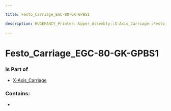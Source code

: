 ```yaml
---

title: Festo_Carriage_EGC-80-GK-GPBS1

description: HUGEFANCY_Printer::Upper_Assembly::X-Axis_Carriage::Festo_Carriage_EGC-80-GK-GPBS1

---
```

# Festo_Carriage_EGC-80-GK-GPBS1
<script>
    var geoarray = '{"Festo_Carriage_EGC-80-GK-GPBS1": {}}';
</script>
<script>
    var basepath = '/assets/HUGEFANCY_Printer/Upper_Assembly/X-Axis_Carriage/';
</script>
<link rel="stylesheet" href="/css/container.css">

<div id="container"></div>

<!-- these are the required scripts for the three.js scene -->
<script src="/lib/three.min.js"></script>
<script src="/lib/OrbitControls.js"></script>
<script src="/lib/RectAreaLightUniformsLib.js"></script>
<!-- this is your app's lib file -->
<script src="/lib/triceratops_app.js"></script>
### Is Part of
- [X-Axis_Carriage](../X-Axis_Carriage)  

### Contains:
- [](./Festo_Carriage_EGC-80-GK-GPBS1/)

